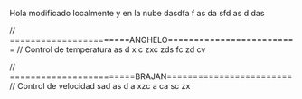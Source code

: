 Hola
modificado localmente y en la nube
dasdfa
f
as
da
sfd
as
d
das




// =======================ANGHELO=========================
// Control de temperatura
as
d
x
c
zxc
zds
fc
zd
cv

// ========================BRAJAN========================
// Control de velocidad
sad
as
d
a
xzc
a
ca
sc
zx
